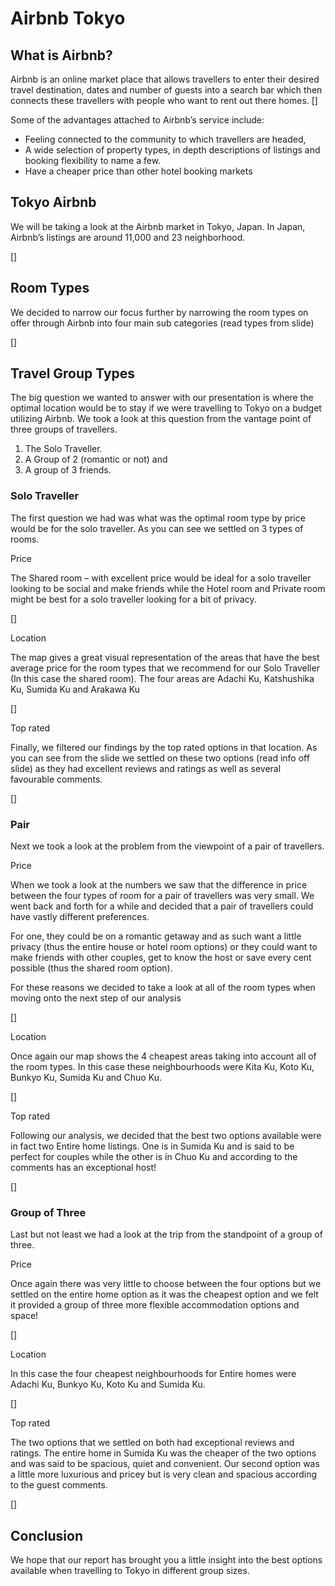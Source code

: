 # Airbnb Tokyo
## What is Airbnb?
Airbnb is an online market place that allows travellers to enter their desired travel destination, 
dates and number of guests into a search bar which then connects these travellers with people who want to rent out there homes.
[]

Some of the advantages attached to Airbnb’s service include:
- Feeling connected to the community to which travellers are headed, 
-	A wide selection of property types, in depth descriptions of listings and booking flexibility to name a few.
-	Have a cheaper price than other hotel booking markets 

## Tokyo Airbnb
We will be taking a look at the Airbnb market in Tokyo, Japan.
In Japan, Airbnb’s listings are around 11,000 and 23 neighborhood.

[]

## Room Types
We decided to narrow our focus further by narrowing  the room types on offer through Airbnb into four main sub categories (read types from slide)

[]

## Travel Group Types
The big question we wanted to answer with our presentation is where the optimal location would be to stay if we were travelling to Tokyo on a budget utilizing Airbnb. 
We took a look at this question from the vantage point of three groups of travellers. 
1) The Solo Traveller. 
2) A Group of 2 (romantic or not) and 
3) A group of 3 friends. 

### Solo Traveller
The first question we had was what was the optimal room type by price would be for the solo traveller. As you can see we settled on 3 types of rooms. 

Price

The Shared room – with excellent price would be ideal for a solo traveller looking to be social and make friends while the Hotel room and Private room might be best for a solo traveller looking for a bit of privacy. 

[]

Location

The map gives a great visual representation of the areas that have the best average price for the room types that we recommend for our Solo Traveller (In this case the shared room). 
The four areas are Adachi Ku, Katshushika Ku, Sumida Ku and Arakawa Ku

[]

Top rated

Finally, we filtered our findings by the top rated options in that location. 
As you can see from the slide we settled on these two options (read info off slide) as they had excellent reviews and ratings as well as several favourable comments.

[]

### Pair
Next we took a look at the problem from the viewpoint of a pair of travellers.

Price

When we took a look at the numbers we saw that the difference in price between the four types of room for a pair of travellers was very small. 
We went back and forth for a while and decided that a pair of travellers could have vastly different preferences. 

For one, they could be on a romantic getaway and as such want a little privacy (thus the entire house or hotel room options) or they could want to make friends with other couples, 
get to know the host or save every cent possible (thus the shared room option).  

For these reasons we decided to take a look at all of the room types when moving onto the next step of our analysis

[]

Location

Once again our map shows the 4 cheapest areas taking into account all of the room types. 
In this case these neighbourhoods were Kita Ku, Koto Ku, Bunkyo Ku, Sumida Ku and Chuo Ku.

[]

Top rated

Following our analysis, we decided that the best two options available were in fact two Entire home listings. 
One is in Sumida Ku and is said to be perfect for couples while the other is in Chuo Ku and according to the comments has an exceptional host!

[]

### Group of Three

Last but not least we had a look at the trip from the standpoint of a group of three. 

Price

Once again there was very little to choose between the four options but we settled on the entire home option as it was the cheapest option and we felt it provided a group of three more flexible accommodation options and space!

[]

Location

In this case the four cheapest neighbourhoods for Entire homes were Adachi Ku, Bunkyo Ku, Koto Ku and Sumida Ku.

[]

Top rated

The two options that we settled on both had exceptional reviews and ratings. 
The entire home in Sumida Ku was the cheaper of the two options and was said to be spacious, quiet and convenient. 
Our second option was a little more luxurious and pricey but is very clean and spacious according to the guest comments. 

[]

## Conclusion

We hope that our report has brought you a little insight into the best options available when travelling to Tokyo in different group sizes. 

